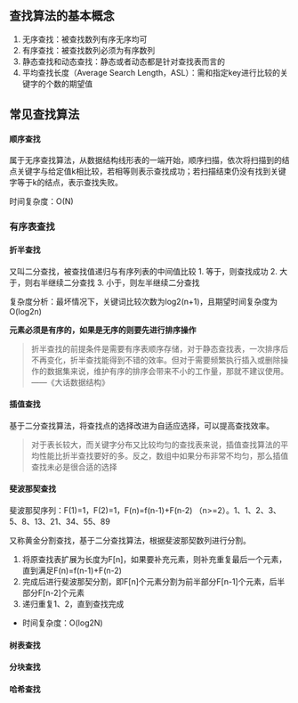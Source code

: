 
## 查找算法的基本概念

1. 无序查找：被查找数列有序无序均可
2. 有序查找：被查找数列必须为有序数列
3. 静态查找和动态查找：静态或者动态都是针对查找表而言的
4. 平均查找长度（Average Search Length，ASL）：需和指定key进行比较的关键字的个数的期望值

## 常见查找算法

#### 顺序查找

属于无序查找算法，从数据结构线形表的一端开始，顺序扫描，依次将扫描到的结点关键字与给定值k相比较，若相等则表示查找成功；若扫描结束仍没有找到关键字等于k的结点，表示查找失败。

时间复杂度：O(N)

### 有序表查找

#### 折半查找

又叫二分查找，被查找值递归与有序列表的中间值比较
    1. 等于，则查找成功
    2. 大于，则右半继续二分查找
    3. 小于，则左半继续二分查找

复杂度分析：最坏情况下，关键词比较次数为log2(n+1)，且期望时间复杂度为O(log2n)

__元素必须是有序的，如果是无序的则要先进行排序操作__

> 折半查找的前提条件是需要有序表顺序存储，对于静态查找表，一次排序后不再变化，折半查找能得到不错的效率。但对于需要频繁执行插入或删除操作的数据集来说，维护有序的排序会带来不小的工作量，那就不建议使用。——《大话数据结构》


#### 插值查找

基于二分查找算法，将查找点的选择改进为自适应选择，可以提高查找效率。

> 对于表长较大，而关键字分布又比较均匀的查找表来说，插值查找算法的平均性能比折半查找要好的多。反之，数组中如果分布非常不均匀，那么插值查找未必是很合适的选择

#### 斐波那契查找

斐波那契序列：F(1)=1，F(2)=1，F(n)=f(n-1)+F(n-2) （n>=2）。1、1、2、3、5、8、13、21、34、55、89

又称黄金分割查找，基于二分查找算法，根据斐波那契数列进行分割。

1. 将原查找表扩展为长度为F[n]，如果要补充元素，则补充重复最后一个元素，直到满足F(n)=f(n-1)+F(n-2)
2. 完成后进行斐波那契分割，即F[n]个元素分割为前半部分F[n-1]个元素，后半部分F[n-2]个元素
3. 递归重复1、2，直到查找完成

+ 时间复杂度：O(log2N)

#### 树表查找

#### 分块查找

#### 哈希查找

<!-- 

二分查找(Binary Search)

树型

二叉搜索树(Binary Search Tree)
平衡搜索树(AVL Tree)
并查集(Union-Find Set)
哈希(Hashing)

最优化剪枝

可行性剪枝

记忆化搜索

枚举搜索(Enumeration)

深度优先(Depth First Search)

广度优先(Breadth First Search)

启发式搜索(Heuristic Search) 

-->